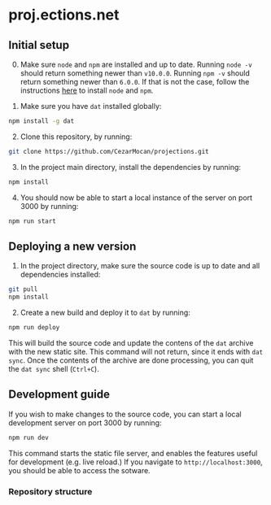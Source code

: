 # proj.ections.net

## Initial setup

0. Make sure `node` and `npm` are installed and up to date. Running `node -v` should return something newer than `v10.0.0`. Running `npm -v` should return something newer than `6.0.0`. If that is not the case, follow the instructions [here](https://nodejs.org/en/download/package-manager/) to install `node` and `npm`.

1. Make sure you have `dat` installed globally:

```sh
npm install -g dat
```

2. Clone this repository, by running:

```sh
git clone https://github.com/CezarMocan/projections.git
```

3. In the project main directory, install the dependencies by running:

```sh
npm install
```

4. You should now be able to start a local instance of the server on port 3000 by running:

```sh
npm run start
```

## Deploying a new version

1. In the project directory, make sure the source code is up to date and all dependencies installed:

```sh
git pull
npm install
```

2. Create a new build and deploy it to `dat` by running:

```sh
npm run deploy
```

This will build the source code and update the contens of the `dat` archive with the new static site. This command will not return, since it ends with `dat sync`. Once the contents of the archive are done processing, you can quit the `dat sync` shell (`Ctrl+C`).


## Development guide

If you wish to make changes to the source code, you can start a local development server on port 3000 by running:

```sh
npm run dev
```

This command starts the static file server, and enables the features useful for development (e.g. live reload.) If you navigate to `http://localhost:3000`, you should be able to access the sotware.

### Repository structure


